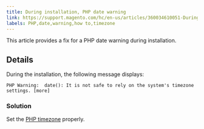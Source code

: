 ```yaml
---
title: During installation, PHP date warning
link: https://support.magento.com/hc/en-us/articles/360034610051-During-installation-PHP-date-warning
labels: PHP,date,warning,how to,timezone
---
```


<p>This article provides a fix for a PHP date warning during installation.</p>
<h2>Details</h2>
<p>During the installation, the following message displays:</p>
<pre><code class="language-text">PHP Warning:  date(): It is not safe to rely on the system's timezone settings. [more]</code></pre>
<h3>Solution</h3>
<p>Set the <a href="https://devdocs.magento.com/guides/v2.3/install-gde/prereq/php-settings.html">PHP timezone</a> properly.</p>